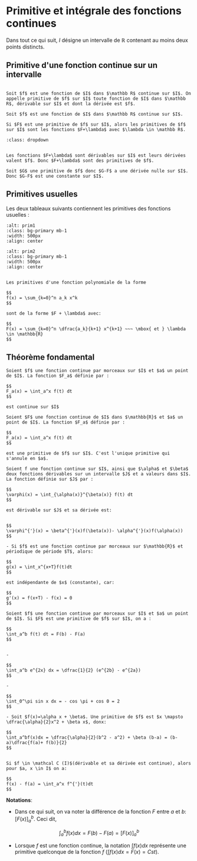 # Primitive et intégrale des fonctions continues

Dans tout ce qui suit, $I$ désigne un intervalle de $\mathbb R$ contenant au moins deux points distincts.

## Primitive d'une fonction continue sur un intervalle

```{admonition} Définition

Soit $f$ est une fonction de $I$ dans $\mathbb R$ continue sur $I$. On appelle primitive de $f$ sur $I$ toute fonction de $I$ dans $\mathbb R$, dérivable sur $I$ et dont la dérivée est $f$.
```


```{admonition} Proposition
Soit $f$ est une fonction de $I$ dans $\mathbb R$ continue sur $I$.

Si $F$ est une primitive de $f$ sur $I$, alors les primitives de $f$ sur $I$ sont les fonctions $F+\lambda$ avec $\lambda \in \mathbb R$.
```

```{admonition} Démonstration
:class: dropdown


Les fonctions $F+\lambda$ sont dérivables sur $I$ est leurs dérivées valent $f$. Donc $F+\lambda$ sont des primitives de $f$.

Soit $G$ une primitive de $f$ donc $G-F$ a une dérivée nulle sur $I$. Donc $G-F$ est une constante sur $I$.
```
## Primitives usuelles

Les deux tableaux suivants contiennent les primitives des fonctions usuelles :

```{image} prim1.png
:alt: prim1
:class: bg-primary mb-1
:width: 500px
:align: center
```

```{image} prim2.png
:alt: prim2
:class: bg-primary mb-1
:width: 500px
:align: center
```

```{admonition} Exemple

Les primitives d'une fonction polynomiale de la forme

$$
f(x) = \sum_{k=0}^n a_k x^k
$$

sont de la forme $F + \lambda$ avec:

$$
F(x) = \sum_{k=0}^n \dfrac{a_k}{k+1} x^{k+1} ~~~ \mbox{ et } \lambda \in \mathbb{R}
$$
```

## Théorème fondamental

```{admonition} Proposition
Soient $f$ une fonction continue par morceaux sur $I$ et $a$ un point de $I$. La fonction $F_a$ définie par :

$$
F_a(x) = \int_a^x f(t) dt
$$

est continue sur $I$
```

```{admonition} Théorème
Soient $F$ une fonction continue de $I$ dans $\mathbb{R}$ et $a$ un point de $I$. La fonction $F_a$ définie par :

$$
F_a(x) = \int_a^x f(t) dt
$$

est une primitive de $f$ sur $I$. C'est l'unique primitive qui s'annule en $a$.
```


```{admonition} Corollaire
Soient f une fonction continue sur $I$, ainsi que $\alpha$ et $\beta$ deux fonctions dérivables sur un intervalle $J$ et a valeurs dans $I$. La fonction définie sur $J$ par :

$$
\varphi(x) = \int_{\alpha(x)}^{\beta(x)} f(t) dt
$$

est dérivable sur $J$ et sa dérivée est:


$$
\varphi^{'}(x) = \beta^{'}(x)f(\beta(x))- \alpha^{'}(x)f(\alpha(x))
$$

```

```{admonition} Exemple
- Si $f$ est une fonction continue par morceaux sur $\mathbb{R}$ et périodique de période $T$, alors:

$$
g(x) = \int_x^{x+T}f(t)dt
$$

est indépendante de $x$ (constante), car:

$$
g'(x) = f(x+T) - f(x) = 0
$$

```



```{admonition} Proposition
Soient $f$ une fonction continue par morceaux sur $I$ et $a$ un point de $I$. Si $F$ est une primitive de $f$ sur $I$, on a :

$$
\int_a^b f(t) dt = F(b) - F(a)
$$

```

```{admonition} Exemple

- 

$$
\int_a^b e^{2x} dx = \dfrac{1}{2} (e^{2b} - e^{2a})
$$

-

$$
\int_0^\pi sin x dx = - cos \pi + cos 0 = 2
$$

- Soit $f(x)=\alpha x + \beta$. Une primitive de $f$ est $x \mapsto \dfrac{\alpha}{2}x^2 + \beta x$, donx:

$$
\int_a^bf(x)dx = \dfrac{\alpha}{2}(b^2 - a^2) + \beta (b-a) = (b-a)\dfrac{f(a)+ f(b)}{2}
$$

```

```{admonition} Corollaire

Si $f \in \mathcal C (I)$(dérivable et sa dérivée est continue), alors pour $a, x \in I$ on a:

$$
f(x) - f(a) = \int_a^x f^{'}(t)dt
$$

```

**Notations**: 

- Dans ce qui suit, on va noter la différence de la fonction $F$ entre $a$ et $b$: $[F(x)]_a^b$. Ceci dit,

$$
\int_a^b f(x)dx = F(b) - F(a) =[F(x)]_a^b
$$

- Lorsque $f$ est une fonction continue, la notation $\int f(x)dx$ représente une primitive quelconque de la fonction $f$ ($\int f(x)dx = F(x) = Cst$).




